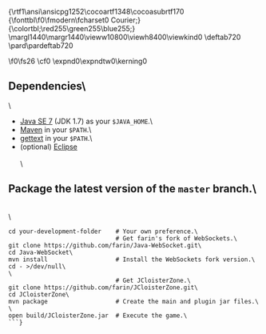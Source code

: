 {\rtf1\ansi\ansicpg1252\cocoartf1348\cocoasubrtf170
{\fonttbl\f0\fmodern\fcharset0 Courier;}
{\colortbl;\red255\green255\blue255;}
\margl1440\margr1440\vieww10800\viewh8400\viewkind0
\deftab720
\pard\pardeftab720

\f0\fs26 \cf0 \expnd0\expndtw0\kerning0
## Dependencies\
\
- [Java SE 7](http://www.oracle.com/technetwork/java/javase/downloads/) (JDK 1.7) as your `$JAVA_HOME`.\
- [Maven](https://maven.apache.org/) in your `$PATH`.\
- [gettext](https://www.gnu.org/software/gettext/) in your `$PATH`.\
- (optional) [Eclipse](https://eclipse.org/)\
\
\
## Package the latest version of the `master` branch.\
\
\
```bash\
cd your-development-folder    # Your own preference.\
                              # Get farin's fork of WebSockets.\
git clone https://github.com/farin/Java-WebSocket.git\
cd Java-WebSocket\
mvn install                   # Install the WebSockets fork version.\
cd - >/dev/null\
\
                              # Get JCloisterZone.\
git clone https://github.com/farin/JCloisterZone.git\
cd JCloisterZone\
mvn package                   # Create the main and plugin jar files.\
\
open build/JCloisterZone.jar  # Execute the game.\
```}